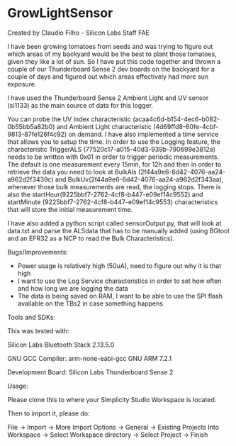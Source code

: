 # GrowLightSensor
Created by Claudio Filho - Silicon Labs Staff FAE

I have been growing tomatoes from seeds and was trying to figure out which areas of my backyard would be the best to plant those tomatoes, given they like a lot of sun. So I have put this code together and thrown a couple of our Thunderboard Sense 2 dev boards on the backyard for a couple of days and figured out which areas effectively had more sun exposure.

I have used the Thunderboard Sense 2 Ambient Light and UV sensor (si1133) as the main source of data for this logger.

You can probe the UV Index characteristic (acaa4c6d-b154-4ec6-b082-0b55bb5a82b0) and Ambient Light characteristic (4d69ffd8-60fe-4cbf-9813-87fe126f4c92) on demand. I have also implemented a time service that allows you to setup the time. In order to use the Logging feature, the characteristic TriggerALS (77520c17-a015-40d3-939b-790699e3812a) needs to be written with 0x01 in order to trigger periodic measurements. The default is one measurement every 15min, for 12h and then in order to retrieve the data you need to look at BulkAls (2f44a9e6-6d42-4076-aa24-a962d2f3439c) and BulkUv(2f44a9e6-6d42-4076-aa24-a962d2f343aa), whenever those bulk measurements are read, the logging stops. There is also the startHour(9225bbf7-2762-4cf8-b447-e09ef14c9552) and startMinute (9225bbf7-2762-4cf8-b447-e09ef14c9553) characteristics that will store the initial measurement time.

I have also added a python script called sensorOutput.py, that will look at data.txt and parse the ALSdata that has to be manually added (using BGtool and an EFR32 as a NCP to read the Bulk Characteristics).

Bugs/Improvements:

- Power usage is relatively high (50uA), need to figure out why it is that high
- I want to use the Log Service characteristics in order to set how often and how long we are logging the data
- The data is being saved on RAM, I want to be able to use the SPI flash available on the TBs2 in case something happens


Tools and SDKs:

This was tested with:

Silicon Labs Bluetooth Stack 2.13.5.0

GNU GCC Compiler: arm-none-eabi-gcc GNU ARM 7.2.1

Development Board: Silicon Labs Thunderboard Sense 2

Usage:

Please clone this to where your Simplicity Studio Workspace is located.

Then to import it, please do:

File -> Import -> More Import Options -> General -> Existing Projects Into Workspace -> Select Workspace directory -> Select Project -> Finish
